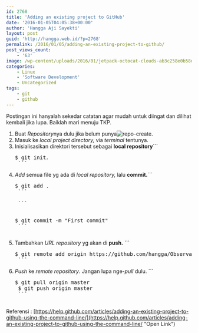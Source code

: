 ```yaml
---
id: 2768
title: 'Adding an existing project to GitHub'
date: '2016-01-05T04:05:38+00:00'
author: 'Hangga Aji Sayekti'
layout: post
guid: 'http://hangga.web.id/?p=2768'
permalink: /2016/01/05/adding-an-existing-project-to-github/
post_views_count:
    - '63'
image: /wp-content/uploads/2016/01/jetpack-octocat-clouds-ab3c258e0b58dc8354ebb57139827a23dcf3849d14ee8c6795a67a7bcfde9fb4.jpg
categories:
    - Linux
    - 'Software Development'
    - Uncategorized
tags:
    - git
    - github
---
```


Postingan ini hanyalah sekedar catatan agar mudah untuk diingat dan dilihat kembali jika lupa. Baiklah mari menuju TKP.

1. Buat *Repository*nya dulu jika belum punya![repo-create](http://hangga.web.id/wp-content/uploads/2016/01/repo-create.png).
2. Masuk ke *local project directory,* via *terminal* tentunya.
3. Inisialisasikan direktori tersebut sebagai **local repository**```
    <pre class="lang:sh decode:true">$ git init<em>.</em>
    ```
4. *Add* semua file yg ada di *local repository,* lalu **commit.**```
    <pre class="lang:default decode:true">$ git add .
    ```
    
    ```
    <pre class="lang:default decode:true">$ git commit -m "First commit"
    ```
5. Tambahkan *URL repository* yg akan di **push.** ```
    <pre class="lang:default decode:true ">$ git remote add origin https://github.com/hangga/ObservableSample.git
    ```
6. *Push* ke *remote repository*. Jangan lupa nge-*pull* dulu. ```
    <pre class="lang:default decode:true">$ git pull origin master
    $ git push origin master
    ```

Referensi : [https://help.github.com/articles/adding-an-existing-project-to-github-using-the-command-line/](https://help.github.com/articles/adding-an-existing-project-to-github-using-the-command-line/ "Open Link")